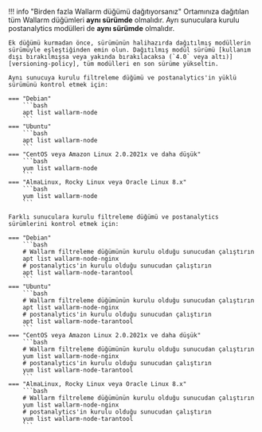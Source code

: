 !!! info "Birden fazla Wallarm düğümü dağıtıyorsanız"
    Ortamınıza dağıtılan tüm Wallarm düğümleri **aynı sürümde** olmalıdır. Ayrı sunuculara kurulu postanalytics modülleri de **aynı sürümde** olmalıdır.

    Ek düğümü kurmadan önce, sürümünün halihazırda dağıtılmış modüllerin sürümüyle eşleştiğinden emin olun. Dağıtılmış modül sürümü [kullanım dışı bırakılmışsa veya yakında bırakılacaksa (`4.0` veya altı)][versioning-policy], tüm modülleri en son sürüme yükseltin.

    Aynı sunucuya kurulu filtreleme düğümü ve postanalytics'in yüklü sürümünü kontrol etmek için:

    === "Debian"
        ```bash
        apt list wallarm-node
        ```
    === "Ubuntu"
        ```bash
        apt list wallarm-node
        ```
    === "CentOS veya Amazon Linux 2.0.2021x ve daha düşük"
        ```bash
        yum list wallarm-node
        ```
    === "AlmaLinux, Rocky Linux veya Oracle Linux 8.x"
        ```bash
        yum list wallarm-node
        ```

    Farklı sunuculara kurulu filtreleme düğümü ve postanalytics sürümlerini kontrol etmek için:

    === "Debian"
        ```bash
        # Wallarm filtreleme düğümünün kurulu olduğu sunucudan çalıştırın
        apt list wallarm-node-nginx
        # postanalytics'in kurulu olduğu sunucudan çalıştırın
        apt list wallarm-node-tarantool
        ```
    === "Ubuntu"
        ```bash
        # Wallarm filtreleme düğümünün kurulu olduğu sunucudan çalıştırın
        apt list wallarm-node-nginx
        # postanalytics'in kurulu olduğu sunucudan çalıştırın
        apt list wallarm-node-tarantool
        ```
    === "CentOS veya Amazon Linux 2.0.2021x ve daha düşük"
        ```bash
        # Wallarm filtreleme düğümünün kurulu olduğu sunucudan çalıştırın
        yum list wallarm-node-nginx
        # postanalytics'in kurulu olduğu sunucudan çalıştırın
        yum list wallarm-node-tarantool
        ```
    === "AlmaLinux, Rocky Linux veya Oracle Linux 8.x"
        ```bash
        # Wallarm filtreleme düğümünün kurulu olduğu sunucudan çalıştırın
        yum list wallarm-node-nginx
        # postanalytics'in kurulu olduğu sunucudan çalıştırın
        yum list wallarm-node-tarantool
        ```